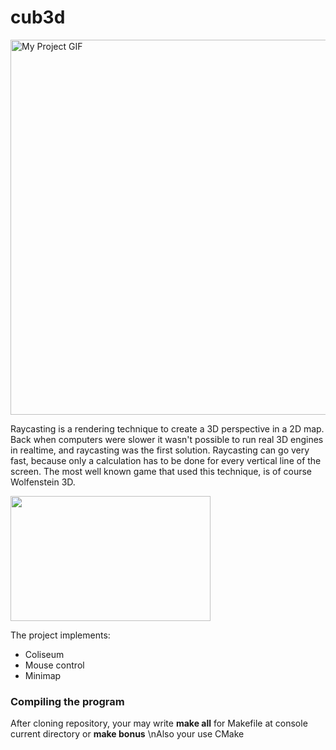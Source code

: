 # cub3d
<p> 
  <img src="./cub.gif" alt="My Project GIF" width="800" height="600">
</p>
<p>
  Raycasting is a rendering technique to create a 3D perspective in a 2D map. Back when computers were slower it wasn't possible to run real 3D engines in realtime, and raycasting was the first solution. Raycasting can go very fast, because only a calculation has to be done for every vertical line of the screen. The most well known game that used this technique, is of course Wolfenstein 3D.
</p>
<p>
  <img alt="" src="https://lodev.org/cgtutor/images/wolf3d.jpg" style="width: 320px; height: 200px;">
</p>
<p>
  The project implements:
  <ul>
   <li>Сoliseum</li>
   <li>Mouse control</li>
   <li>Minimap</li>
  </ul>
</p>
<h3>
  Compiling the program
</h3>
<p>
  After cloning repository, your may write <b>make all</b> for Makefile at console current directory or <b>make bonus</b>
  \nAlso your use CMake
</p>
